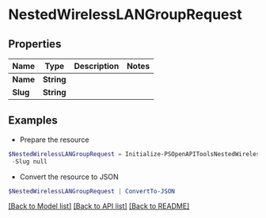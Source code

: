 # NestedWirelessLANGroupRequest
## Properties

Name | Type | Description | Notes
------------ | ------------- | ------------- | -------------
**Name** | **String** |  | 
**Slug** | **String** |  | 

## Examples

- Prepare the resource
```powershell
$NestedWirelessLANGroupRequest = Initialize-PSOpenAPIToolsNestedWirelessLANGroupRequest  -Name null `
 -Slug null
```

- Convert the resource to JSON
```powershell
$NestedWirelessLANGroupRequest | ConvertTo-JSON
```

[[Back to Model list]](../README.md#documentation-for-models) [[Back to API list]](../README.md#documentation-for-api-endpoints) [[Back to README]](../README.md)

